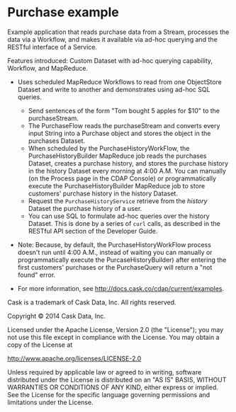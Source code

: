 # Purchase example

Example application that reads purchase data from a Stream, processes the data via a Workflow,
and makes it available via ad-hoc querying and the RESTful interface of a Service.

Features introduced: Custom Dataset with ad-hoc querying capability, Workflow, and MapReduce.

- Uses scheduled MapReduce Workflows to read from one ObjectStore Dataset
  and write to another and demonstrates using ad-hoc SQL queries.

  - Send sentences of the form "Tom bought 5 apples for $10" to the purchaseStream.
  - The PurchaseFlow reads the purchaseStream and converts every input String into a
    Purchase object and stores the object in the purchases Dataset.
  - When scheduled by the PurchaseHistoryWorkFlow, the PurchaseHistoryBuilder MapReduce
    job reads the purchases Dataset, creates a purchase history, and stores the purchase
    history in the history Dataset every morning at 4:00 A.M. You can manually (on the
    Process page in the CDAP Console) or programmatically execute the
    PurchaseHistoryBuilder MapReduce job to store customers' purchase history in the
    history Dataset.
  - Request the ``PurchaseHistoryService`` retrieve from the *history* Dataset the purchase history of a user.
  - You can use SQL to formulate ad-hoc queries over the history Dataset. This is done by
    a series of ``curl`` calls, as described in the RESTful API section of the Developer Guide.

- Note: Because, by default, the PurchaseHistoryWorkFlow process doesn't run until 4:00 A.M.,
  instead of waiting you can manually or programmatically execute the
  PurcaseHistoryBuilder) after entering the first customers' purchases or the PurchaseQuery
  will return a "not found" error.
- For more information, see http://docs.cask.co/cdap/current/examples.


Cask is a trademark of Cask Data, Inc. All rights reserved.

Copyright © 2014 Cask Data, Inc.

Licensed under the Apache License, Version 2.0 (the "License"); you may not use this file
except in compliance with the License. You may obtain a copy of the License at

  http://www.apache.org/licenses/LICENSE-2.0

Unless required by applicable law or agreed to in writing, software distributed under the
License is distributed on an "AS IS" BASIS, WITHOUT WARRANTIES OR CONDITIONS OF ANY KIND,
either express or implied. See the License for the specific language governing permissions
and limitations under the License.
